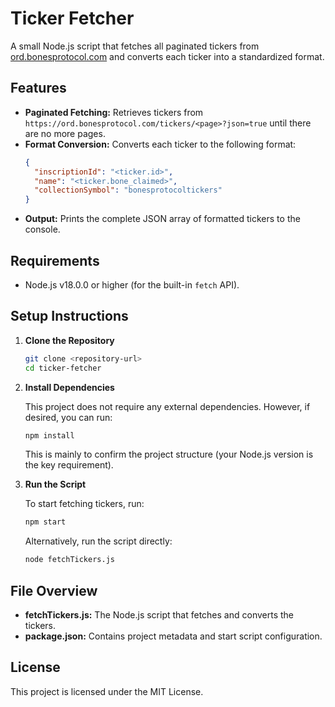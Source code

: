 # Ticker Fetcher

A small Node.js script that fetches all paginated tickers from [ord.bonesprotocol.com](https://ord.bonesprotocol.com) and converts each ticker into a standardized format.

## Features

- **Paginated Fetching:** Retrieves tickers from `https://ord.bonesprotocol.com/tickers/<page>?json=true` until there are no more pages.
- **Format Conversion:** Converts each ticker to the following format:
  ```json
  {
    "inscriptionId": "<ticker.id>",
    "name": "<ticker.bone_claimed>",
    "collectionSymbol": "bonesprotocoltickers"
  }
  ```
- **Output:** Prints the complete JSON array of formatted tickers to the console.

## Requirements

- Node.js v18.0.0 or higher (for the built-in `fetch` API).

## Setup Instructions

1. **Clone the Repository**

   ```bash
   git clone <repository-url>
   cd ticker-fetcher
   ```

2. **Install Dependencies**

   This project does not require any external dependencies. However, if desired, you can run:
   
   ```bash
   npm install
   ```
   
   This is mainly to confirm the project structure (your Node.js version is the key requirement).

3. **Run the Script**

   To start fetching tickers, run:
   
   ```bash
   npm start
   ```
   
   Alternatively, run the script directly:
   
   ```bash
   node fetchTickers.js
   ```

## File Overview

- **fetchTickers.js:** The Node.js script that fetches and converts the tickers.
- **package.json:** Contains project metadata and start script configuration.

## License

This project is licensed under the MIT License. 